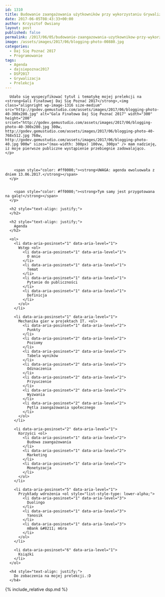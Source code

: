 ```yaml
---
id: 1310
title: Budowanie zaangażowania użytkowników przy wykorzystaniu Grywalizacji
date: 2017-06-05T08:43:33+00:00
author: Krzysztof Owsiany
layout: post
published: false
permalink: /2017/06/05/budowanie-zaangazowania-uzytkownikow-przy-wykorzystaniu-grywalizacji/
image: /assets/images/2017/06/blogging-photo-00880.jpg
categories:
  - Daj Się Poznać 2017
  - Programowanie
tags:
  - Agenda
  - dajsiepoznac2017
  - DSP2017
  - Grywalizacja
  - Prelekcja
---
```

<div id="dslc-theme-content">
  <div id="dslc-theme-content-inner">

      Udało się wyspecyfikować tytuł i tematykę mojej prelekcji na <strong>Gali Finałowej Daj Się Poznać 2017</strong>,<img class="alignright wp-image-1316 size-medium" src="http://godev.gemustudio.com/assets/images/2017/06/blogging-photo-40-300x200.jpg" alt="Gala Finałowa Daj Się Poznać 2017" width="300" height="200" srcset="http://godev.gemustudio.com/assets/images/2017/06/blogging-photo-40-300x200.jpg 300w, http://godev.gemustudio.com/assets/images/2017/06/blogging-photo-40-768x512.jpg 768w, http://godev.gemustudio.com/assets/images/2017/06/blogging-photo-40.jpg 900w" sizes="(max-width: 300px) 100vw, 300px" /> mam nadzieję, iż moje pierwsze publiczne wystąpienie przebiegnie zadowalająco.
    </p>
    

  
        <span style="color: #ff0000;"><strong>UWAGA: agenda ewoluowała z dniem 13.06.2017.</strong></span>
      </p>
      
  
        <span style="color: #ff0000;"><strong>Tym samy jest przygotowana na galę!</strong></span>
      </p>
      
      <h2 style="text-align: justify;">
      </h2>
      
      <h2 style="text-align: justify;">
        Agenda
      </h2>
      
      <ol>
        <li data-aria-posinset="1" data-aria-level="1">
          Wstęp <ol>
            <li data-aria-posinset="1" data-aria-level="1">
              O mnie
            </li>
            <li data-aria-posinset="1" data-aria-level="1">
              Temat
            </li>
            <li data-aria-posinset="1" data-aria-level="1">
              Pytanie do publiczności
            </li>
            <li data-aria-posinset="1" data-aria-level="1">
              Definicja
            </li>
          </ol>
        </li>
        
        <li data-aria-posinset="1" data-aria-level="1">
          Mechanika gier w projektach IT. <ol>
            <li data-aria-posinset="1" data-aria-level="2">
              Punkty
            </li>
            <li data-aria-posinset="2" data-aria-level="2">
              Poziomy
            </li>
            <li data-aria-posinset="2" data-aria-level="2">
              Tabela wyników
            </li>
            <li data-aria-posinset="2" data-aria-level="2">
              Odznaczenia
            </li>
            <li data-aria-posinset="2" data-aria-level="2">
              Przyuczenie
            </li>
            <li data-aria-posinset="2" data-aria-level="2">
              Wyzwania
            </li>
            <li data-aria-posinset="2" data-aria-level="2">
              Pętla zaangażowania społecznego
            </li>
          </ol>
        </li>
        
        <li data-aria-posinset="2" data-aria-level="1">
          Korzyści <ol>
            <li data-aria-posinset="1" data-aria-level="2">
              Budowa zaangażowania
            </li>
            <li data-aria-posinset="1" data-aria-level="2">
              Marketing
            </li>
            <li data-aria-posinset="1" data-aria-level="2">
              Monetyzacja
            </li>
          </ol>
        </li>
        
        <li data-aria-posinset="5" data-aria-level="1">
          Przykłady wdrożenia <ol style="list-style-type: lower-alpha;">
            <li data-aria-posinset="1" data-aria-level="3">
              Duolingo
            </li>
            <li data-aria-posinset="1" data-aria-level="3">
              Yanosik
            </li>
            <li data-aria-posinset="1" data-aria-level="3">
              mBank &#8211; mGra
            </li>
          </ol>
        </li>
        
        <li data-aria-posinset="6" data-aria-level="1">
          Książki
        </li>
      </ol>
      
      <h4 style="text-align: justify;">
        Do zobaczenia na mojej prelekcji.:D
      </h4>
      
{% include_relative dsp.md %}